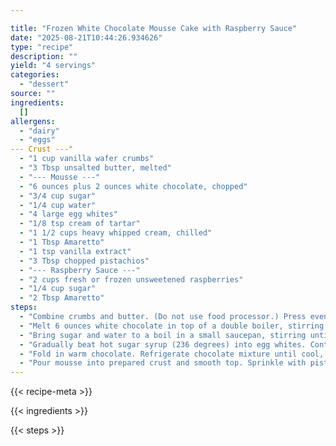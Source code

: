 ```yaml
---

title: "Frozen White Chocolate Mousse Cake with Raspberry Sauce"
date: "2025-08-21T10:44:26.934626"
type: "recipe"
description: ""
yield: "4 servings"
categories:
  - "dessert"
source: ""
ingredients:
  []
allergens:
  - "dairy"
  - "eggs"
--- Crust ---"
  - "1 cup vanilla wafer crumbs"
  - "3 Tbsp unsalted butter, melted"
  - "--- Mousse ---"
  - "6 ounces plus 2 ounces white chocolate, chopped"
  - "3/4 cup sugar"
  - "1/4 cup water"
  - "4 large egg whites"
  - "1/8 tsp cream of tartar"
  - "1 1/2 cups heavy whipped cream, chilled"
  - "1 Tbsp Amaretto"
  - "1 tsp vanilla extract"
  - "3 Tbsp chopped pistachios"
  - "--- Raspberry Sauce ---"
  - "2 cups fresh or frozen unsweetened raspberries"
  - "1/4 cup sugar"
  - "2 Tbsp Amaretto"
steps:
  - "Combine crumbs and butter. (Do not use food processor.) Press evenly into bottom of a 9-inch springform pan. Refrigerate."
  - "Melt 6 ounces white chocolate in top of a double boiler, stirring until smooth. If necessary, add milk a tsp at a time until chocolate is smooth and able to drizzle. Leave in double boiler until ready to use."
  - "Bring sugar and water to a boil in a small saucepan, stirring until sugar dissolves. Continue boiling, without stirring, until a candy thermometer reads 236 degrees (soft ball stage). While sugar and water are coming to a boil, beat egg whites and cream of tartar until soft peaks form."
  - "Gradually beat hot sugar syrup (236 degrees) into egg whites. Continue beating until mixture forms stiff peaks."
  - "Fold in warm chocolate. Refrigerate chocolate mixture until cool, but not set, about 5 minutes. Heat remaining 2 ounces of white chocolate in double boiler, adding milk a tsp at a time if necessary. Meanwhile, whip cream, Amaretto, and vanilla in a large bowl until soft peaks form. Remove mixture from refrigerator and gently fold cream in. Fold in remaining 2 ounces of melted white chocolate."
  - "Pour mousse into prepared crust and smooth top. Sprinkle with pistachios. Freeze until firm, about 3 hours. Cover with plastic wrap and move to refrigerator. Puree raspberries in a blender. Stir in sugar and Amaretto. Refrigerate sauce at least 1 hour. When ready to serve, remove from mousse cake from refrigerator, and drizzle raspberry sauce on top."
---
```


{{< recipe-meta >}}

{{< ingredients >}}

{{< steps >}}
